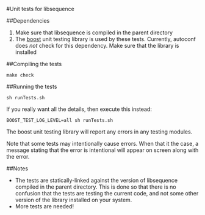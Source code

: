 #Unit tests for libsequence

##Dependencies

1. Make sure that libsequence is compiled in the parent directory
2. The [boost](http://boost.org) unit testing library is used by these tests.  Currently, autoconf does _not_ check for this dependency.  Make sure that the library is installed

##Compiling the tests

```
make check
```

##Running the tests

```
sh runTests.sh
```

If you really want all the details, then execute this instead:

```
BOOST_TEST_LOG_LEVEL=all sh runTests.sh
```

The boost unit testing library will report any errors in any testing modules.

Note that some tests may intentionally cause errors.  When that it the case, a message stating that the error is intentional will appear on screen along with the error.

##Notes

* The tests are statically-linked against the version of libsequence compiled in the parent directory.  This is done so that there is no confusion that the tests are testing the current code, and not some other version of the library installed on your system.
* More tests are needed!